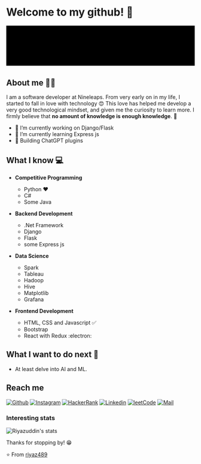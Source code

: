 # Welcome to my github! 👋
<div align="center">
	<img src="https://raw.githubusercontent.com/riyaz489/riyaz489/master/intro.gif">
</div>

## About me 👨‍💻
I am a software developer at Nineleaps. From very early on in my life, I started to fall in love with technology 😍 This love has helped me develop a very good technological mindset, and given me the curiosity to learn more. I firmly believe that **no amount of knowledge is enough knowledge**. 🧠
- 🔭 I’m currently working on Django/Flask
- 🌱 I’m currently learning Express js
- 🤖 Building ChatGPT plugins

## What I know :computer:
- **Competitive Programming**
	- Python ❤️
	- C#
	- Some Java
	
- **Backend Development**
    - .Net Framework
	- Django
	- Flask
	- some Express js	

- **Data Science**
    - Spark
	- Tableau
	- Hadoop	
	- Hive	
	- Matplotlib
	- Grafana
	
- **Frontend Development**
	- HTML, CSS and Javascript :white_check_mark:
	- Bootstrap
	- React with Redux :electron:


## What I want to do next :thinking:
- At least delve into AI and ML.

## Reach me 
[![Github](https://img.shields.io/github/followers/riyaz489?label=Follow&style=social)](https://github.com/riyaz489)
[![Instagram](https://img.shields.io/badge/-@riyaz_489-red?style=flat-square&logo=instagram&logoColor=white&link=https://www.instagram.com/riyaz_489/)](https://www.instagram.com/riyaz_489/)
[![HackerRank](https://img.shields.io/badge/-riyaz489_rk-gray?style=flat-square&logo=hackerrank&link=https://www.hackerrank.com/riyaz489_rk)](https://www.hackerrank.com/riyaz489_rk)
[![Linkedin](https://img.shields.io/badge/-Riyazuddin%20Khan-blue?style=flat-square&logo=linkedin&logoColor=white&link=https://www.linkedin.com/in/riyazuddin-khan/)](https://www.linkedin.com/in/riyazuddin-khan/)
[![leetCode](https://img.shields.io/badge/leetcode-leetcode-orange&link=https://leetcode.com/riyaz489/)](https://leetcode.com/riyaz489/)
[![Mail](https://img.shields.io/badge/-riyaz489.rk@gmail.com-gray?style=flat-square&logo=gmail&logoColor=red&link=https://www.linkedin.com/in/riyazuddin-khan/)](mailto:riyaz489.rk@gmail.com)


### Interesting stats

![Riyazuddin's stats](https://github-readme-stats.vercel.app/api?username=riyaz489&show_icons=true)

Thanks for stopping by! 😁


⭐️ From [riyaz489](https://github.com/riyaz489)
